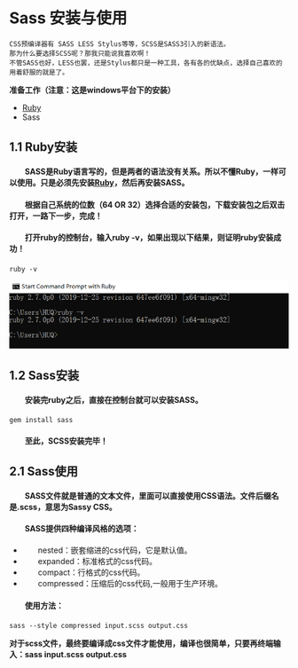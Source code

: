 # Sass 安装与使用
```
CSS预编译器有 SASS LESS Stylus等等，SCSS是SASS3引入的新语法。
那为什么要选择SCSS呢？那我只能说我喜欢啊！
不管SASS也好，LESS也罢，还是Stylus都只是一种工具，各有各的优缺点，选择自己喜欢的用着舒服的就是了。
```
**准备工作（注意：这是windows平台下的安装）**
+ [Ruby](https://rubyinstaller.org/downloads/)
+ Sass
## 1.1 Ruby安装
#### &emsp;&emsp;SASS是Ruby语言写的，但是两者的语法没有关系。所以不懂Ruby，一样可以使用。只是必须先安装[Ruby](https://rubyinstaller.org/downloads/)，然后再安装SASS。
#### &emsp;&emsp;根据自己系统的位数（64 OR 32）选择合适的安装包，下载安装包之后双击打开，一路下一步，完成！
#### &emsp;&emsp;打开ruby的控制台，输入ruby -v，如果出现以下结果，则证明ruby安装成功！
```
ruby -v
```
![证明ruby安装成功](images/20200116142641.png)
## 1.2 Sass安装
#### &emsp;&emsp;安装完ruby之后，直接在控制台就可以安装SASS。
```
gem install sass
```
#### &emsp;&emsp;至此，SCSS安装完毕！
## 2.1 Sass使用
#### &emsp;&emsp;SASS文件就是普通的文本文件，里面可以直接使用CSS语法。文件后缀名是.scss，意思为Sassy CSS。
#### &emsp;&emsp;SASS提供四种编译风格的选项：
+ &emsp;&emsp;nested：嵌套缩进的css代码，它是默认值。
+ &emsp;&emsp;expanded：标准格式的css代码。
+ &emsp;&emsp;compact：行格式的css代码。
+ &emsp;&emsp;compressed：压缩后的css代码,一般用于生产环境。
#### &emsp;&emsp;使用方法：
```
sass --style compressed input.scss output.css
```
**对于scss文件，最终要编译成css文件才能使用，编译也很简单，只要再终端输入：sass input.scss output.css**